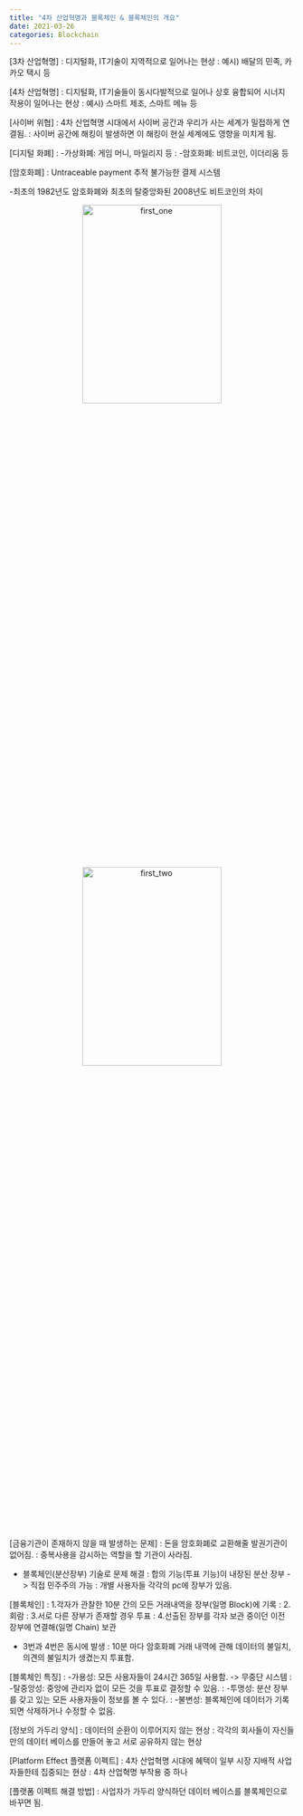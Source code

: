 ```yaml
---
title: "4차 산업혁명과 블록체인 & 블록체인의 개요"
date: 2021-03-26
categories: Blockchain
---
```

[3차 산업혁명]
: 디지털화, IT기술이 지역적으로 일어나는 현상
: 예시) 배달의 민족, 카카오 택시 등

[4차 산업혁명]
: 디지털화, IT기술들이 동시다발적으로 일어나 상호 융합되어 시너지 작용이 일어나는 현상
: 예시) 스마트 제조, 스마트 메뉴 등

[사이버 위협]
: 4차 산업혁명 시대에서 사이버 공간과 우리가 사는 세계가 밀접하게 연결됨. 
: 사이버 공간에 해킹이 발생하면 이 해킹이 현실 세계에도 영향을 미치게 됨.

[디지털 화폐]
: -가상화폐: 게임 머니, 마일리지 등
: -암호화폐: 비트코인, 이더리움 등

[암호화폐]
: Untraceable payment 추적 불가능한 결제 시스템

-최초의 1982년도 암호화폐와 최초의 탈중앙화된 2008년도 비트코인의 차이
<center><img width="70%" height="30%" alt="first_one" src="https://user-images.githubusercontent.com/47470474/123049140-34905d00-d43a-11eb-8839-8a482dc85f8e.png"></center>
<center><img width="70%" height="30%" alt="first_two" src="https://user-images.githubusercontent.com/47470474/123049169-3c500180-d43a-11eb-80f2-900b954b0321.jpg"></center>


[금융기관이 존재하지 않을 때 발생하는 문제]
: 돈을 암호화폐로 교환해줄 발권기관이 없어짐.
: 중복사용을 감시하는 역할을 할 기관이 사라짐.

- 블록체인(분산장부) 기술로 문제 해결
: 합의 기능(투표 기능)이 내장된 분산 장부 -> 직접 민주주의 가능
: 개별 사용자들 각각의 pc에 장부가 있음.

[블록체인]
: 1.각자가 관찰한 10분 간의 모든 거래내역을 장부(일명 Block)에 기록
: 2.회람
: 3.서로 다른 장부가 존재할 경우 투표
: 4.선출된 장부를 각자 보관 중이던 이전 장부에 연결해(일명 Chain) 보관

- 3번과 4번은 동시에 발생
: 10분 마다 암호화폐 거래 내역에 관해 데이터의 불일치, 의견의 불일치가 생겼는지 투표함. 

[블록체인 특징]
: -가용성: 모든 사용자들이 24시간 365일 사용함. -> 무중단 시스템
: -탈중앙성: 중앙에 관리자 없이 모든 것을 투표로 결정할 수 있음.
: -투명성: 분산 장부를 갖고 있는 모든 사용자들이 정보를 볼 수 있다.
: -불변성: 블록체인에 데이터가 기록되면 삭제하거나 수정할 수 없음.

[정보의 가두리 양식]
: 데이터의 순환이 이루어지지 않는 현상
: 각각의 회사들이 자신들만의 데이터 베이스를 만들어 놓고 서로 공유하지 않는 현상

[Platform Effect 플랫폼 이펙트]
: 4차 산업혁명 시대에 혜택이 일부 시장 지배적 사업자들한테 집중되는 현상
: 4차 산업혁명 부작용 중 하나

[플랫폼 이펙트 해결 방법]
: 사업자가 가두리 양식하던 데이터 베이스를 블록체인으로 바꾸면 됨.
